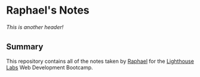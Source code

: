# Raphael's Notes

###### This is another header!

## Summary
This repository contains all of the notes taken by [Raphael](https://github.com/Rapha321) for the [Lighthouse Labs](https://www.lighthouselabs.ca) Web Development Bootcamp.
